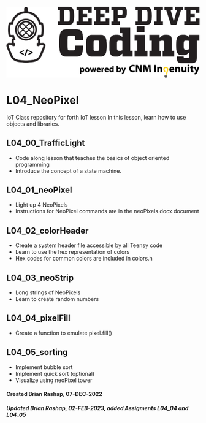 ![DeepDive Image](/images/dd.jpg)

# L04_NeoPixel

IoT Class repository for forth IoT lesson
In this lesson, learn how to use objects and libraries. 

## L04_00_TrafficLight

* Code along lesson that teaches the basics of object oriented programming
* Introduce the concept of a state machine. 

## L04_01_neoPixel

* Light up 4 NeoPixels 
* Instructions for NeoPixel commands are in the neoPixels.docx document

## L04_02_colorHeader

* Create a system header file accessible by all Teensy code
* Learn to use the hex representation of colors
* Hex codes for common colors are included in colors.h

## L04_03_neoStrip

* Long strings of NeoPixels
* Learn to create random numbers

## L04_04_pixelFill

  * Create a function to emulate pixel.fill()
  
## L04_05_sorting
  * Implement bubble sort
  * Implement quick sort (optional)
  * Visualize using neoPixel tower

#### Created Brian Rashap, 07-DEC-2022
##### Updated Brian Rashap, 02-FEB-2023, added Assigments L04_04 and L04_05
